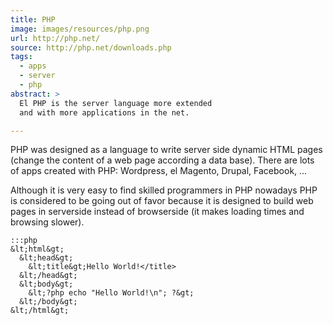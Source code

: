 ```yaml
---
title: PHP
image: images/resources/php.png
url: http://php.net/
source: http://php.net/downloads.php
tags:
  - apps
  - server
  - php
abstract: >
  El PHP is the server language more extended
  and with more applications in the net.

---
```

PHP was designed as a language to 
write server side dynamic HTML pages
(change the content of a web page according a data base).
There are lots of apps created with PHP:
Wordpress, el Magento, Drupal, Facebook, ...

Although it is very easy to find
skilled programmers in PHP
nowadays PHP is considered to be going out of favor
because it is designed to build web pages in serverside
instead of browserside
(it makes loading times and browsing slower).

    :::php
	&lt;html&gt;
	  &lt;head&gt;
	    &lt;title&gt;Hello World!</title>
	  &lt;/head&gt;
	  &lt;body&gt;
	    &lt;?php echo "Hello World!\n"; ?&gt;
	  &lt;/body&gt;
	&lt;/html&gt;

 
